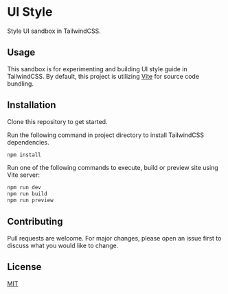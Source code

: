 # UI Style
Style UI sandbox in TailwindCSS.

## Usage
This sandbox is for experimenting and building UI style guide in TailwindCSS. By default, this project is utilizing [Vite](https://vitejs.dev/) for source code bundling.

## Installation
Clone this repository to get started.

Run the following command in project directory to install TailwindCSS dependencies.
```bash
npm install
```

Run one of the following commands to execute, build or preview site using Vite server:
```bash
npm run dev
npm run build
npm run preview
```

## Contributing
Pull requests are welcome. For major changes, please open an issue first to discuss what you would like to change.

## License
[MIT](https://github.com/mkfizi/ui-style/blob/main/LICENSE)

